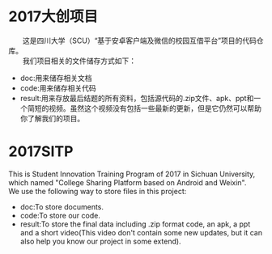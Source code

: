 <!--
@Date:   12-Feb-2017
@Email:  809810527@qq.com
@Filename: README.md
@Last modified time: 27-Dec-2017
@Copyright: ©2017 EndlessLethe. All rights reserved.
-->


# 2017大创项目
　　这是四川大学（SCU）“基于安卓客户端及微信的校园互借平台”项目的代码仓库。  
　　我们项目相关的文件储存方式如下：  
- doc:用来储存相关文档
- code:用来储存相关代码
- result:用来存放最后结题的所有资料，包括源代码的.zip文件、apk、ppt和一个简短的视频。虽然这个视频没有包括一些最新的更新，但是它仍然可以帮助你了解我们的项目。

# 2017SITP
This is Student Innovation Training Program of 2017 in Sichuan University, which named "College Sharing Platform based on Android and Weixin".  
We use the following way to store files in this project:
- doc:To store documents.
- code:To store our code.
- result:To store the final data including .zip format code, an apk, a ppt and a short video(This video don't contain some new updates, but it can also help you know our project in some extend).
